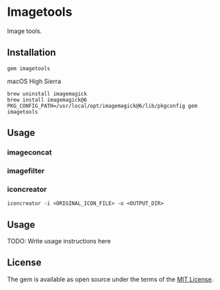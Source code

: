# Imagetools

Image tools.

## Installation

```
gem imagetools
```

macOS High Sierra 

```
brew uninstall imagemagick
brew install imagemagick@6
PKG_CONFIG_PATH=/usr/local/opt/imagemagick@6/lib/pkgconfig gem imagetools
```


## Usage

### imageconcat

### imagefilter

### iconcreator 

```
iconcreator -i <ORIGINAL_ICON_FILE> -o <OUTPUT_DIR>
```



## Usage

TODO: Write usage instructions here


## License

The gem is available as open source under the terms of the [MIT License](https://opensource.org/licenses/MIT).

